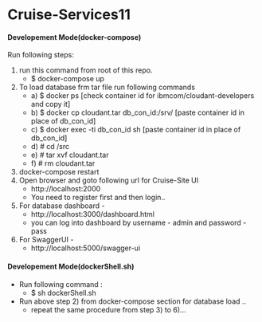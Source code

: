 # Cruise-Services11
#### Developement Mode(docker-compose) ####
 Run following steps:
   1) run this command from root of this repo.
      - $ docker-compose up
   2) To load database frm tar file run following commands
      - a) $ docker ps                                [check container id for ibmcom/cloudant-developers and copy it]
      - b) $ docker cp cloudant.tar db_con_id:/srv/   [paste container id in place of db_con_id]      
      - c) $ docker exec -ti db_con_id sh             [paste container id in place of db_con_id]
      - d) # cd /src
      - e) # tar xvf cloudant.tar
      - f) # rm cloudant.tar
   3) docker-compose restart
   4) Open browser and goto following url for Cruise-Site UI
      - http://localhost:2000
      - You need to register first and then login..
   5) For database dashboard -
      - http://localhost:3000/dashboard.html
      - you can log into dashboard by username - admin and password - pass
   6) For SwaggerUI -
      - http://localhost:5000/swagger-ui
#### Developement Mode(dockerShell.sh) ####
  -  Run following command :
     - $ sh dockerShell.sh
  - Run above step 2) from docker-compose section for database load ..
     - repeat the same procedure from step 3) to 6)...
